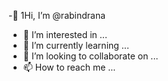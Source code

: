 -👋  1Hi, I’m @rabindrana
- 👀 I’m interested in ...
- 🌱 I’m currently learning ...
- 💞️ I’m looking to collaborate on ...
- 📫 How to reach me ...

<!---
rabindrana/rabindrana is a ✨ special ✨ repository because its `README.md` (this file) appears on your GitHub profile.
You can click the Preview link to take a look at your changes.
--->
